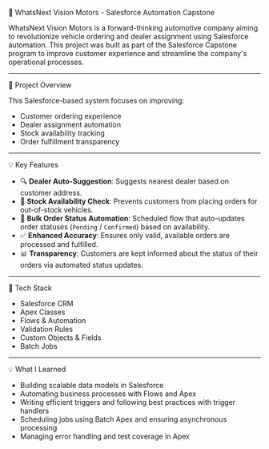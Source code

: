 🚗 WhatsNext Vision Motors - Salesforce Automation Capstone

WhatsNext Vision Motors is a forward-thinking automotive company aiming to revolutionize vehicle ordering and dealer assignment using Salesforce automation. This project was built as part of the Salesforce Capstone program to improve customer experience and streamline the company's operational processes.

---

🔧 Project Overview

This Salesforce-based system focuses on improving:

- Customer ordering experience
- Dealer assignment automation
- Stock availability tracking
- Order fulfillment transparency

---

💡 Key Features

- 🔍 **Dealer Auto-Suggestion**: Suggests nearest dealer based on customer address.
- 🚫 **Stock Availability Check**: Prevents customers from placing orders for out-of-stock vehicles.
- 🔁 **Bulk Order Status Automation**: Scheduled flow that auto-updates order statuses (`Pending` / `Confirmed`) based on availability.
- ✅ **Enhanced Accuracy**: Ensures only valid, available orders are processed and fulfilled.
- 📊 **Transparency**: Customers are kept informed about the status of their orders via automated status updates.

---

🧰 Tech Stack

- Salesforce CRM
- Apex Classes
- Flows & Automation
- Validation Rules
- Custom Objects & Fields
- Batch Jobs

---

💡 What I Learned
- Building scalable data models in Salesforce  
- Automating business processes with Flows and Apex  
- Writing efficient triggers and following best practices with trigger handlers  
- Scheduling jobs using Batch Apex and ensuring asynchronous processing  
- Managing error handling and test coverage in Apex
